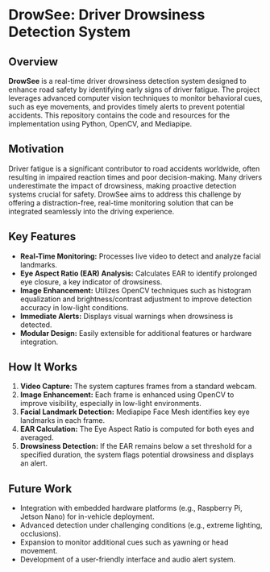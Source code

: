 # DrowSee: Driver Drowsiness Detection System

## Overview

**DrowSee** is a real-time driver drowsiness detection system designed to enhance road safety by identifying early signs of driver fatigue. The project leverages advanced computer vision techniques to monitor behavioral cues, such as eye movements, and provides timely alerts to prevent potential accidents. This repository contains the code and resources for the implementation using Python, OpenCV, and Mediapipe.

## Motivation

Driver fatigue is a significant contributor to road accidents worldwide, often resulting in impaired reaction times and poor decision-making. Many drivers underestimate the impact of drowsiness, making proactive detection systems crucial for safety. DrowSee aims to address this challenge by offering a distraction-free, real-time monitoring solution that can be integrated seamlessly into the driving experience.

## Key Features

- **Real-Time Monitoring:** Processes live video to detect and analyze facial landmarks.
- **Eye Aspect Ratio (EAR) Analysis:** Calculates EAR to identify prolonged eye closure, a key indicator of drowsiness.
- **Image Enhancement:** Utilizes OpenCV techniques such as histogram equalization and brightness/contrast adjustment to improve detection accuracy in low-light conditions.
- **Immediate Alerts:** Displays visual warnings when drowsiness is detected.
- **Modular Design:** Easily extensible for additional features or hardware integration.

## How It Works

1. **Video Capture:** The system captures frames from a standard webcam.
2. **Image Enhancement:** Each frame is enhanced using OpenCV to improve visibility, especially in low-light environments.
3. **Facial Landmark Detection:** Mediapipe Face Mesh identifies key eye landmarks in each frame.
4. **EAR Calculation:** The Eye Aspect Ratio is computed for both eyes and averaged.
5. **Drowsiness Detection:** If the EAR remains below a set threshold for a specified duration, the system flags potential drowsiness and displays an alert.


## Future Work

- Integration with embedded hardware platforms (e.g., Raspberry Pi, Jetson Nano) for in-vehicle deployment.
- Advanced detection under challenging conditions (e.g., extreme lighting, occlusions).
- Expansion to monitor additional cues such as yawning or head movement.
- Development of a user-friendly interface and audio alert system.

